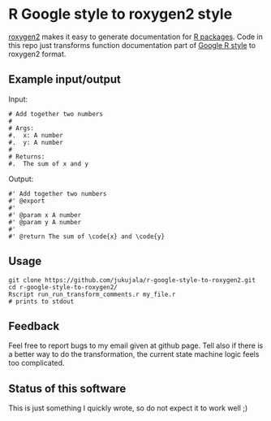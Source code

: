 
# R Google style to roxygen2 style

[roxygen2](https://cran.r-project.org/web/packages/roxygen2/vignettes/roxygen2.html)
makes it easy to generate documentation for 
[R packages](https://hilaryparker.com/2014/04/29/writing-an-r-package-from-scratch/).
Code in this repo just transforms function documentation part of 
[Google R style](https://google.github.io/styleguide/Rguide.xml)
to roxygen2 format.

## Example input/output

Input:

    # Add together two numbers
    #
    # Args:
    #.  x: A number
    #.  y: A number
    #
    # Returns:
    #.  The sum of x and y

Output:

    #' Add together two numbers
    #' @export
    #'
    #' @param x A number
    #' @param y A number
    #'
    #' @return The sum of \code{x} and \code{y}

## Usage

    git clone https://github.com/jukujala/r-google-style-to-roxygen2.git
    cd r-google-style-to-roxygen2/
    Rscript run_run_transform_comments.r my_file.r
    # prints to stdout

## Feedback

Feel free to report bugs to my email given at github page.
Tell also if there is a better way to do the transformation, the current state
machine logic feels too complicated.

## Status of this software

This is just something I quickly wrote, so do not expect it to work well ;)
